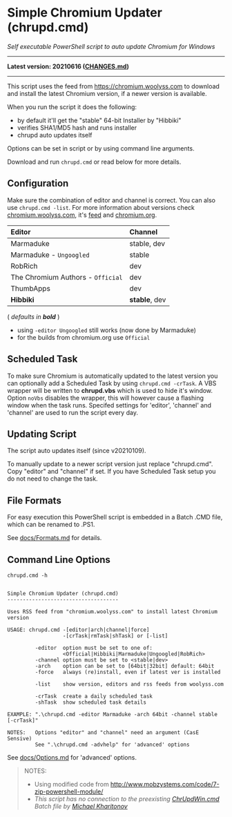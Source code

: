 # Simple Chromium Updater (chrupd.cmd)

*_Self executable PowerShell script to auto update Chromium for Windows_*

---

**Latest version: 20210616 ([CHANGES.md](CHANGES.md))**

---

This script uses the feed from <https://chromium.woolyss.com> to download and install the latest Chromium version, if a newer version is available.

When you run the script it does the following:

- by default it'll get the "stable" 64-bit Installer by "Hibbiki"
- verifies SHA1/MD5 hash and runs installer
- chrupd auto updates itself

Options can be set in script or by using command line arguments.

Download and run `chrupd.cmd` or read below for more details.

## Configuration

Make sure the combination of editor and channel is correct. You can also use `chrupd.cmd -list`. For more information about versions check [chromium.woolyss.com](https://chromium.woolyss.com/?cut=1&ago=1), it's [feed](https://chromium.woolyss.com/feed/windows-64-bit) and [chromium.org](https://www.chromium.org).

| Editor                            | Channel         |
|:----------------------------------|:----------------|
| Marmaduke                         | stable, dev     |
| Marmaduke - `Ungoogled`           | stable          |
| RobRich                           | dev             |
| The Chromium Authors - `Official` | dev             |
| ThumbApps                         | dev             |
| **Hibbiki**                       | **stable**, dev |

( _defaults in **bold**_  )

- using `-editor Ungoogled` still works (now done by Marmaduke)
- for the builds from chromium.org use `Official`

## Scheduled Task

To make sure Chromium is automatically updated to the latest version you can optionally add a Scheduled Task by using `chrupd.cmd -crTask`. A VBS wrapper will be written to **chrupd.vbs** which is used to hide it's window. Option `noVbs` disables the wrapper, this will however cause a flashing window when the task runs. Specifed settings for 'editor', 'channel' and 'channel' are used to run the script every day.

## Updating Script

The script auto updates itself (since v20210109).

To manually update to a newer script version just replace "chrupd.cmd". Copy "editor" and "channel" if set. If you have Scheduled Task setup you do not need to change the task.

## File Formats

For easy execution this PowerShell script is embedded in a Batch .CMD file, which can be renamed to .PS1.

See [docs/Formats.md](/docs/Formats.md) for details.

## Command Line Options

`chrupd.cmd -h`

```text

Simple Chromium Updater (chrupd.cmd)
------------------------------------

Uses RSS feed from "chromium.woolyss.com" to install latest Chromium version

USAGE: chrupd.cmd -[editor|arch|channel|force]
                  -[crTask|rmTask|shTask] or [-list]

         -editor  option must be set to one of:
                  <Official|Hibbiki|Marmaduke|Ungoogled|RobRich>
         -channel option must be set to <stable|dev>
         -arch    option can be set to [64bit|32bit] default: 64bit
         -force   always (re)install, even if latest ver is installed

         -list    show version, editors and rss feeds from woolyss.com

         -crTask  create a daily scheduled task
         -shTask  show scheduled task details

EXAMPLE: ".\chrupd.cmd -editor Marmaduke -arch 64bit -channel stable [-crTask]"

NOTES:   Options "editor" and "channel" need an argument (CasE Sensive)
         See ".\chrupd.cmd -advhelp" for 'advanced' options

```

See [docs/Options.md](/docs/Options.md) for 'advanced' options.

> NOTES:
> * Using modified code from http://www.mobzystems.com/code/7-zip-powershell-module/
> * *This script has no connection to the preexisting [ChrUpdWin.cmd](https://gist.github.com/mikhaelkh/>12dec36d4a1c4136628b#file-chrupdwin-cmd) Batch file by [Michael Kharitonov](https://github.com/mikhaelkh)*
